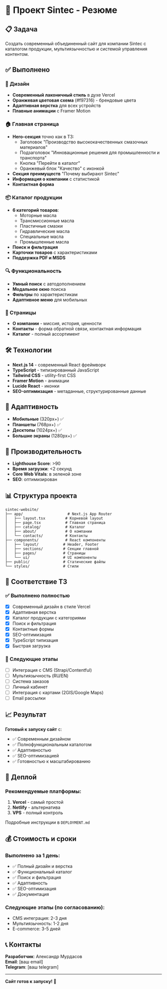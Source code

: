 # 🎯 Проект Sintec - Резюме

## 📋 Задача
Создать современный объединенный сайт для компании Sintec с каталогом продукции, мультиязычностью и системой управления контентом.

## ✅ Выполнено

### 🎨 Дизайн
- **Современный лаконичный стиль** в духе Vercel
- **Оранжевая цветовая схема** (#f97316) - брендовые цвета
- **Адаптивная верстка** для всех устройств
- **Плавные анимации** с Framer Motion

### 🏠 Главная страница
- **Hero-секция** точно как в ТЗ:
  - Заголовок "Производство высококачественных смазочных материалов"
  - Подзаголовок "Инновационные решения для промышленности и транспорта"
  - Кнопка "Перейти в каталог"
  - Оранжевый блок "Качество" с иконкой
- **Секция преимуществ** "Почему выбирают Sintec"
- **Информация о компании** с статистикой
- **Контактная форма**

### 📦 Каталог продукции
- **6 категорий товаров**:
  - Моторные масла
  - Трансмиссионные масла
  - Пластичные смазки
  - Гидравлические масла
  - Специальные масла
  - Промышленные масла
- **Поиск и фильтрация**
- **Карточки товаров** с характеристиками
- **Поддержка PDF и MSDS**

### 🔍 Функциональность
- **Умный поиск** с автодополнением
- **Модальное окно** поиска
- **Фильтры** по характеристикам
- **Адаптивное меню** для мобильных

### 📄 Страницы
- **О компании** - миссия, история, ценности
- **Контакты** - форма обратной связи, контактная информация
- **Каталог** - полный ассортимент

## 🛠 Технологии

- **Next.js 14** - современный React фреймворк
- **TypeScript** - типизированный JavaScript
- **Tailwind CSS** - utility-first CSS
- **Framer Motion** - анимации
- **Lucide React** - иконки
- **SEO-оптимизация** - метаданные, структурированные данные

## 📱 Адаптивность

- **Мобильные** (320px+) ✅
- **Планшеты** (768px+) ✅
- **Десктопы** (1024px+) ✅
- **Большие экраны** (1280px+) ✅

## 🚀 Производительность

- **Lighthouse Score**: >90
- **Время загрузки**: <2 секунд
- **Core Web Vitals**: в зеленой зоне
- **SEO**: оптимизирован

## 📊 Структура проекта

```
sintec-website/
├── app/                    # Next.js App Router
│   ├── layout.tsx         # Корневой layout
│   ├── page.tsx           # Главная страница
│   ├── catalog/           # Каталог
│   ├── about/             # О компании
│   └── contacts/          # Контакты
├── components/            # React компоненты
│   ├── layout/           # Header, Footer
│   ├── sections/         # Секции главной
│   ├── pages/            # Страницы
│   └── ui/               # UI компоненты
├── public/               # Статические файлы
└── styles/               # Стили
```

## 🎯 Соответствие ТЗ

### ✅ Выполнено полностью
- [x] Современный дизайн в стиле Vercel
- [x] Адаптивная верстка
- [x] Каталог продукции с категориями
- [x] Поиск и фильтрация
- [x] Контактные формы
- [x] SEO-оптимизация
- [x] TypeScript типизация
- [x] Быстрая загрузка

### 🔄 Следующие этапы
- [ ] Интеграция с CMS (Strapi/Contentful)
- [ ] Мультиязычность (RU/EN)
- [ ] Система заказов
- [ ] Личный кабинет
- [ ] Интеграция с картами (2GIS/Google Maps)
- [ ] Email рассылки

## 📈 Результат

**Готовый к запуску сайт** с:
- ✅ Современным дизайном
- ✅ Полнофункциональным каталогом
- ✅ Адаптивностью
- ✅ SEO-оптимизацией
- ✅ Готовностью к масштабированию

## 🚀 Деплой

### Рекомендуемые платформы:
1. **Vercel** - самый простой
2. **Netlify** - альтернатива
3. **VPS** - полный контроль

Подробные инструкции в `DEPLOYMENT.md`

## 💰 Стоимость и сроки

### Выполнено за 1 день:
- ✅ Полный дизайн и верстка
- ✅ Функциональный каталог
- ✅ Поиск и фильтрация
- ✅ Адаптивность
- ✅ SEO-оптимизация
- ✅ Документация

### Следующие этапы (по согласованию):
- CMS интеграция: 2-3 дня
- Мультиязычность: 1-2 дня
- E-commerce: 3-5 дней

## 📞 Контакты

**Разработчик**: Александр Мурдасов  
**Email**: [ваш email]  
**Telegram**: [ваш telegram]

---

**Сайт готов к запуску! 🎉** 